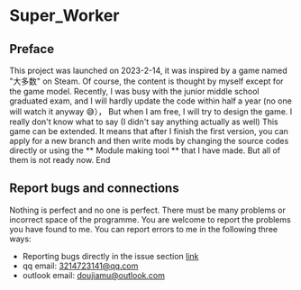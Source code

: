 # Super_Worker
## Preface

  This project was launched on 2023-2-14, it was inspired by a game named "大多数" on Steam. Of course, the content is thought by myself except for the game model. Recently, I was busy with the junior middle school graduated exam, and I will hardly update the code within half a year (no one will watch it anyway 😅）， But when I am free, I will try to design the game. I really don't know what to say (I didn't say anything actually as well)
  This game can be extended. It means that after I finish the first version, you can apply for a new branch and then write mods by changing the source codes directly or using the ** Module making tool ** that I have made. But all of them is not ready now.
End
## Report bugs and connections

  Nothing is perfect and no one is perfect. There must be many problems or incorrect space of the programme. You are welcome to report the problems you have found to me. You can report errors to me in the following three ways:

  - Reporting bugs directly in the issue section [link](https://github.com/Doujiamu/Super_Worker/issues/)
  - qq email: 3214723141@qq.com
  - outlook email: doujiamu@outlook.com
